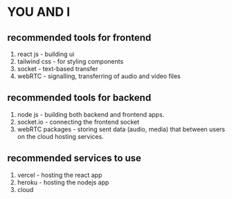 # YOU AND I

## recommended tools for frontend

1. react js - building ui
2. tailwind css - for styling components
3. socket - text-based transfer
4. webRTC - signalling, transferring of audio and video files

## recommended tools for backend

1. node js - building both backend and frontend apps.
2. socket.io - connecting the frontend socket
3. webRTC packages - storing sent data (audio, media) that between users on the cloud hosting services.

## recommended services to use

1. vercel - hosting the react app
2. heroku - hosting the nodejs app
3. cloud
